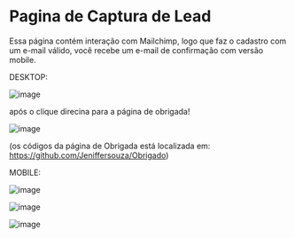 # Pagina de Captura de Lead



Essa página contém interação com Mailchimp, logo que faz o cadastro com um e-mail válido, você recebe um e-mail de confirmação
com versão mobile.

DESKTOP:


 ![image](https://user-images.githubusercontent.com/98287941/158237126-266487f1-dfd3-4eb1-83c7-f183585eb514.png)

após o clique direcina para a página de obrigada!


![image](https://user-images.githubusercontent.com/98287941/158237338-ac9e1cd6-3def-48e4-b8ba-dd3a7501a3c9.png)

(os códigos da página de Obrigada está localizada em: https://github.com/Jeniffersouza/Obrigado)

MOBILE:



![image](https://user-images.githubusercontent.com/98287941/158284776-7c50dc61-4267-4463-836a-651c215d06db.png)

![image](https://user-images.githubusercontent.com/98287941/158284864-7c4de497-93ca-4d3f-8aee-56786898bbbe.png)

![image](https://user-images.githubusercontent.com/98287941/158284888-e5ab8f83-1ac3-48a3-92ff-2b2f40bdf559.png)

